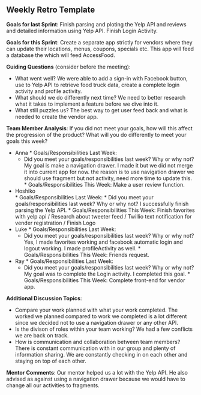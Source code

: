## Weekly Retro Template  

**Goals for last Sprint**:
 Finish parsing and ploting the Yelp API and reviews and detailed information using Yelp API. Finish Login Activity.

**Goals for this Sprint**:
Create a separate app strictly for vendors where they can update their locations, menus, coupons, specials etc. This app will feed a database the which will feed AccessFood.

**Guiding Questions** (consider before the meeting):

  *  What went well?
  We were able to add a sign-in with Facebook button, use to Yelp API to retrieve food truck data, create a complete login activity and profile activity. 
  *  What should we do differently next time?
  We need to better research what it takes to implement a feature before we dive into it.
  *  What still puzzles us?
  The best way to get user feed back and what is needed to create the vendor app.
 
**Team Member Analysis**:
If you did not meet your goals, how will this affect the progression of the product? What will you do differently to meet your goals this week?

  *  Anna
    * Goals/Responsibilities Last Week:
        * Did you meet your goals/responsibilities last week? Why or why not?
         My goal is make a navigation drawer. I made it but we did not merge it into current app for now. the reason is to use navigation drawer we should use fragment but not activity, need more time to update this. 
    * Goals/Responsibilities This Week:
    Make a user review function.
  *  Hoshiko    
    * Goals/Responsibilities Last Week:
         * Did you meet your goals/responsibilities last week? Why or why not?
         I successfully finish parsing the Yelp API.
    * Goals/Responsibilities This Week:
    Finish favorites with yelp api / Research about tweeter feed / Twillio text notification for vender registration / Finish Logo
  *  Luke
    * Goals/Responsibilities Last Week:
       * Did you meet your goals/responsibilities last week? Why or why not?
       Yes, I made favorites working and facebook automatic login and logout working. I made profileActivity as well.
    * Goals/Responsibilities This Week:
      Friends request.
  *  Ray
    * Goals/Responsibilities Last Week:
       * Did you meet your goals/responsibilities last week? Why or why not?
       My goal was to complete the Login activity. I completed this goal.
    * Goals/Responsibilities This Week:
      Complete front-end for vendor app.

**Additional Discussion Topics**:

  *  Compare your work planned with what your work completed. 
  The worked we planned compared to work we completed is a lot different since we decided not to use a navigation drawer or any other API.
  *  Is the divison of roles within your team working?
  We had a few conflicts we are back on track.
  *  How is communication and collaboration between team members?
  There is constant communication with in our group and plenty of information sharing. We are constantly checking in on each other and staying on top of each other. 

**Mentor Comments**:
Our mentor helped us a lot with the Yelp API. He also advised as against using a navigation drawer because we would have to change all our activities to fragments.
